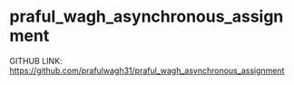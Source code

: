 # praful_wagh_asynchronous_assignment

GITHUB LINK: https://github.com/prafulwagh31/praful_wagh_asynchronous_assignment